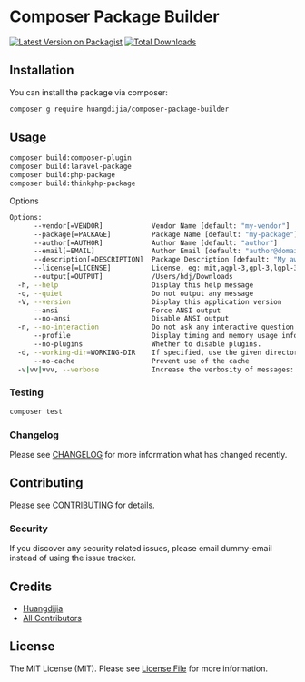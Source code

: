 # Composer Package Builder

[![Latest Version on Packagist](https://img.shields.io/packagist/v/huangdijia/composer-package-builder.svg?style=flat-square)](https://packagist.org/packages/huangdijia/composer-package-builder)
[![Total Downloads](https://img.shields.io/packagist/dt/huangdijia/composer-package-builder.svg?style=flat-square)](https://packagist.org/packages/huangdijia/composer-package-builder)
<!-- [![Build Status](https://img.shields.io/travis/huangdijia/composer-package-builder/master.svg?style=flat-square)](https://travis-ci.org/huangdijia/composer-package-builder) -->
<!-- [![Quality Score](https://img.shields.io/scrutinizer/g/huangdijia/composer-package-builder.svg?style=flat-square)](https://scrutinizer-ci.com/g/huangdijia/composer-package-builder) -->

## Installation

You can install the package via composer:

```bash
composer g require huangdijia/composer-package-builder
```

## Usage

``` bash
composer build:composer-plugin
composer build:laravel-package
composer build:php-package
composer build:thinkphp-package
```

Options

~~~ bash
Options:
      --vendor[=VENDOR]            Vendor Name [default: "my-vendor"]
      --package[=PACKAGE]          Package Name [default: "my-package"]
      --author[=AUTHOR]            Author Name [default: "author"]
      --email[=EMAIL]              Author Email [default: "author@domain.com"]
      --description[=DESCRIPTION]  Package Description [default: "My awesome package"]
      --license[=LICENSE]          License, eg: mit,agpl-3,gpl-3,lgpl-3,mozilla-public-2,apache-2,unlicense
      --output[=OUTPUT]            /Users/hdj/Downloads
  -h, --help                       Display this help message
  -q, --quiet                      Do not output any message
  -V, --version                    Display this application version
      --ansi                       Force ANSI output
      --no-ansi                    Disable ANSI output
  -n, --no-interaction             Do not ask any interactive question
      --profile                    Display timing and memory usage information
      --no-plugins                 Whether to disable plugins.
  -d, --working-dir=WORKING-DIR    If specified, use the given directory as working directory.
      --no-cache                   Prevent use of the cache
  -v|vv|vvv, --verbose             Increase the verbosity of messages: 1 for normal output, 2 for more verbose output and 3 for debug
~~~

### Testing

``` bash
composer test
```

### Changelog

Please see [CHANGELOG](CHANGELOG.md) for more information what has changed recently.

## Contributing

Please see [CONTRIBUTING](CONTRIBUTING.md) for details.

### Security

If you discover any security related issues, please email dummy-email instead of using the issue tracker.

## Credits

- [Huangdijia](https://github.com/huangdijia)
- [All Contributors](../../contributors)

## License

The MIT License (MIT). Please see [License File](LICENSE.md) for more information.
